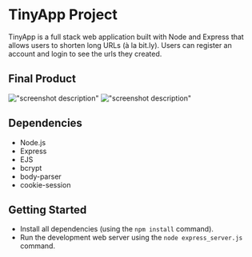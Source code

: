 # TinyApp Project

TinyApp is a full stack web application built with Node and Express that allows users to shorten long URLs (à la bit.ly). Users can register an account and login to see the urls they created.

## Final Product

!["screenshot description"](#)
!["screenshot description"](#)

## Dependencies

- Node.js
- Express
- EJS
- bcrypt
- body-parser
- cookie-session

## Getting Started

- Install all dependencies (using the `npm install` command).
- Run the development web server using the `node express_server.js` command.